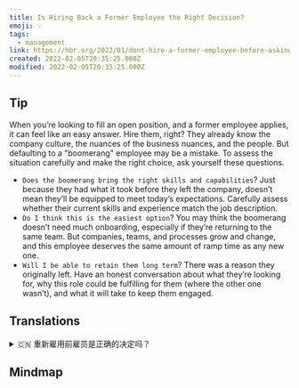 ```yaml
---
title: Is Hiring Back a Former Employee the Right Decision?
emoji: 💡
tags:
  - management
link: https://hbr.org/2022/01/dont-hire-a-former-employee-before-asking-these-questions?utm_medium=email&utm_source=newsletter_daily&utm_campaign=mtod_notactsubs
created: 2022-02-05T20:35:25.000Z
modified: 2022-02-05T20:35:25.000Z
---
```


## Tip

When you’re looking to fill an open position, and a former employee applies, it can feel like an easy answer. Hire them, right? They already know the company culture, the nuances of the business nuances, and the people. But defaulting to a "boomerang" employee may be a mistake. To assess the situation carefully and make the right choice, ask yourself these questions.

- `Does the boomerang bring the right skills and capabilities`? Just because they had what it took before they left the company, doesn’t mean they’ll be equipped to meet today’s expectations. Carefully assess whether their current skills and experience match the job description.
- `Do I think this is the easiest option`? You may think the boomerang doesn’t need much onboarding, especially if they’re returning to the same team. But companies, teams, and processes grow and change, and this employee deserves the same amount of ramp time as any new one.
- `Will I be able to retain them long term`? There was a reason they originally left. Have an honest conversation about what they’re looking for, why this role could be fulfilling for them (where the other one wasn’t), and what it will take to keep them engaged.

## Translations

<details>
   <summary>🇨🇳 重新雇用前雇员是正确的决定吗？</summary>

当你想要填补一个空缺的职位，而一位前雇员提出申请，你会觉得这是一个简单的答案。 雇佣他们，对吧？ 他们已经了解了公司文化，业务上的细微差别，以及人。但是，默认招聘前员工可能是一个错误。 仔细地评估情况，做出正确的选择，问自己这些问题。

- 前员工是否带来正确的技能和能力？ 仅仅因为他们在离开公司之前就拥有了这些东西，并不意味着他们就能满足今天的期望。 仔细评估他们目前的技能和经验是否符合职位描述。
- 我认为这是最容易的选择吗？ 你可能认为前员工不需要太多的帮助，尤其是当他们回到同一个团队的时候。 但是，公司、团队和过程都在成长和变化，而且这个员工应该得到与任何新员工相同的时间。
- 我能长期保留吗？ 他们最初离开是有原因的。 诚实地谈一谈他们想要什么，为什么这个角色能让他们满意（而另一个角色却不能），以及怎样才能让他们参与进来。

</details>

## Mindmap

![]()
